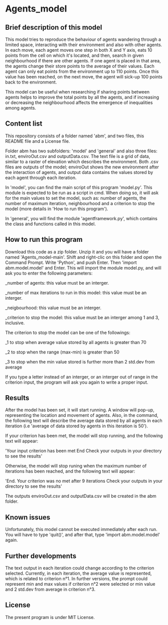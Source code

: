 # Agents_model

## Brief description of this model
This model tries to reproduce the behaviour of agents wandering through a limited space, interacting with their environment and also with other agents.
In each move, each agent moves one step in both X and Y axis, eats 10 points from the cell on which it's located, and then, search in given neighbourhood 
if there are other agents. If one agent is placed in that area, the agents change their store points to the average of their values.
Each agent can only eat points from the environment up to 110 points. Once this value has been reached, on the next move, the agent will sick-up 100 points 
back to the environment.

This model can be useful when researching if sharing points between agents helps to improve the total points by all the agents, and if increasing or decreasing the
neighbourhood affects the emergence of inequalities among agents.

## Content list

This repository consists of a folder named 'abm', and two files, this README file and a License file.

Folder abm has two subfolders: 'model' and 'general' and also three files: in.txt, enviroOut.csv and outputData.csv. The text file is a grid of data, similar to a 
raster of elevation which describes the environment. Both .csv files are outputs of the model; enviroOut shows the new environment after the interaction of agents, 
and output data contains the values stored by each agent through each iteration.

In 'model', you can find the main script of this program 'model.py'. This module is expected to be run as a script in cmd. 
When doing so, it will ask for the main values to set the model, such as: number of agents, the number of maximum iteration, neighbourhood and a criterion to stop the
model (more details in 'How to run this program').

In 'general', you will find the module 'agentframework.py', which contains the class and functions called in this model. 

## How to run this program

Download this code as a zip folder. Unzip it and you will have a folder named 'Agents_model-main'. Shift and right-clic on this folder and open the Command Prompt.
Write 'Python', and push Enter. Then 'import abm.model.model' and Enter. This will import the module model.py, and will ask you to enter the following parameters:

  _number of agents: this value must be an interger.
  
  _number of max iterations to run in this model: this value must be an interger.
  
  _neigbourhood: this value must be an interger.
  
  _criterion to stop the model: this valiue must be an interger among 1 and 3, inclusive.

The criterion to stop the model can be one of the followings:

  _1 to stop when average value stored by all agents is greater than 70
  
  _2 to stop when the range (max-min) is greater than 50
  
  _3 to stop when the min value stored is further more than 2 std.dev from average
  
If you type a letter instead of an interger, or an interger out of range in the criterion input, the program will ask you again to write a proper input.
  
## Results

After the model has been set, it will start running. A window will pop-up, representing the location and movement of agents. Also, in the command, the following text
will describe the average data stored by all agents in each iteration (i.e 'average of data stored by agents in this iteration is 50').

If your criterion has been met, the model will stop running, and the following text will appear:

'Your input criterion has been met
End
Check your outputs in your directory to see the results'

Otherwise, the model will stop runing when the maximum number of iterations has been reached, and the following text will appear:

'End. Your criterion was no met after 9 iterations
Check your outputs in your directory to see the results'

The outputs enviroOut.csv and outputData.csv will be created in the abm folder. 

## Known issues

Unfortunately, this model cannot be executed immediately after each run. You will have to type 'quit()', and after that, type 'import abm.model.model' again.

## Further developments

The text output in each iteration could change according to the criterion selected. Currently, in each iteration, the average value is represented, which is
related to criterion n°1. In further versions, the prompt could represent min and max values if criterion n°2 were selected or min value and 2 std.dev from average
in criterion n°3.

## License

The present program is under MIT License.
